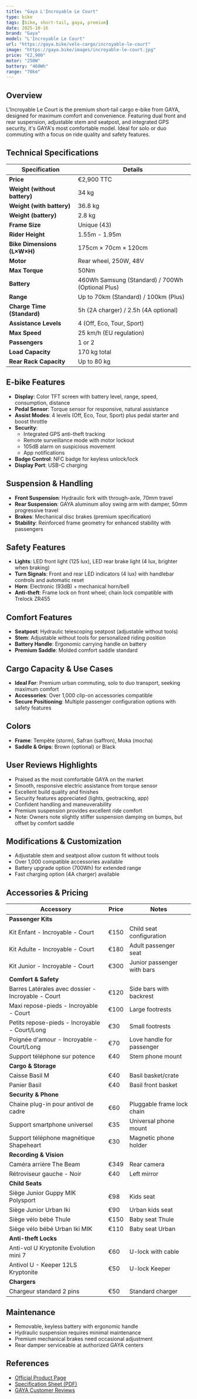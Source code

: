 ```yaml
---
title: "Gaya L'Incroyable Le Court"
type: bike
tags: [bike, short-tail, gaya, premium]
date: 2025-10-16
brand: "Gaya"
model: "L'Incroyable Le Court"
url: "https://gaya.bike/velo-cargo/incroyable-le-court"
image: "https://gaya.bike/images/incroyable-le-court.jpg"
price: "€2,900"
motor: "250W"
battery: "460Wh"
range: "70km"
---
```


## Overview

L'Incroyable Le Court is the premium short-tail cargo e-bike from GAYA, designed for maximum comfort and convenience. Featuring dual front and rear suspension, adjustable stem and seatpost, and integrated GPS security, it's GAYA's most comfortable model. Ideal for solo or duo commuting with a focus on ride quality and safety features.

## Technical Specifications

| Specification                | Details                                          |
| ---------------------------- | ------------------------------------------------ |
| **Price**                    | €2,900 TTC                                       |
| **Weight (without battery)** | 34 kg                                            |
| **Weight (with battery)**    | 36.8 kg                                          |
| **Weight (battery)**         | 2.8 kg                                           |
| **Frame Size**               | Unique (43)                                      |
| **Rider Height**             | 1.55m - 1.95m                                    |
| **Bike Dimensions (L×W×H)**  | 175cm × 70cm × 120cm                             |
| **Motor**                    | Rear wheel, 250W, 48V                            |
| **Max Torque**               | 50Nm                                             |
| **Battery**                  | 460Wh Samsung (Standard) / 700Wh (Optional Plus) |
| **Range**                    | Up to 70km (Standard) / 100km (Plus)             |
| **Charge Time (Standard)**   | 5h (2A charger) / 2.5h (4A optional)             |
| **Assistance Levels**        | 4 (Off, Eco, Tour, Sport)                        |
| **Max Speed**                | 25 km/h (EU regulation)                          |
| **Passengers**               | 1 or 2                                           |
| **Load Capacity**            | 170 kg total                                     |
| **Rear Rack Capacity**       | Up to 80 kg                                      |

## E-bike Features

- **Display**: Color TFT screen with battery level, range, speed, consumption, distance
- **Pedal Sensor**: Torque sensor for responsive, natural assistance
- **Assist Modes**: 4 levels (Off, Eco, Tour, Sport) plus pedal starter and boost throttle
- **Security**:
  - Integrated GPS anti-theft tracking
  - Remote surveillance mode with motor lockout
  - 105dB alarm on suspicious movement
  - App notifications
- **Badge Control**: NFC badge for keyless unlock/lock
- **Display Port**: USB-C charging

## Suspension & Handling

- **Front Suspension**: Hydraulic fork with through-axle, 70mm travel
- **Rear Suspension**: GAYA aluminum alloy swing arm with damper, 50mm progressive travel
- **Brakes**: Mechanical disc brakes (premium specification)
- **Stability**: Reinforced frame geometry for enhanced stability with passengers

## Safety Features

- **Lights**: LED front light (125 lux), LED rear brake light (4 lux, brighter when braking)
- **Turn Signals**: Front and rear LED indicators (4 lux) with handlebar controls and automatic reset
- **Horn**: Electronic (93dB) + mechanical horn/bell
- **Anti-theft**: Frame lock on front wheel; chain lock compatible with Trelock ZR455

## Comfort Features

- **Seatpost**: Hydraulic telescoping seatpost (adjustable without tools)
- **Stem**: Adjustable without tools for personalized riding position
- **Battery Handle**: Ergonomic carrying handle on battery
- **Premium Saddle**: Molded comfort saddle standard

## Cargo Capacity & Use Cases

- **Ideal For**: Premium urban commuting, solo to duo transport, seeking maximum comfort
- **Accessories**: Over 1,000 clip-on accessories compatible
- **Secure Positioning**: Multiple passenger configuration options with safety features

## Colors

- **Frame**: Tempête (storm), Safran (saffron), Moka (mocha)
- **Saddle & Grips**: Brown (optional) or Black

## User Reviews Highlights

- Praised as the most comfortable GAYA on the market
- Smooth, responsive electric assistance from torque sensor
- Excellent build quality and finishes
- Security features appreciated (lights, geotracking, app)
- Confident handling and maneuverability
- Premium suspension provides excellent ride comfort
- Note: Owners note slightly stiffer suspension damping on bumps, but offset by comfort saddle

## Modifications & Customization

- Adjustable stem and seatpost allow custom fit without tools
- Over 1,000 compatible accessories available
- Battery upgrade option (700Wh) for extended range
- Fast charging option (4A charger) available

## Accessories & Pricing

| Accessory                                          | Price | Notes                      |
| -------------------------------------------------- | ----- | -------------------------- |
| **Passenger Kits**                                 |       |                            |
| Kit Enfant - Incroyable - Court                    | €150  | Child seat configuration   |
| Kit Adulte - Incroyable - Court                    | €180  | Adult passenger seat       |
| Kit Junior - Incroyable - Court                    | €300  | Junior passenger with bars |
| **Comfort & Safety**                               |       |                            |
| Barres Latérales avec dossier - Incroyable - Court | €120  | Side bars with backrest    |
| Maxi repose-pieds - Incroyable - Court             | €100  | Large footrests            |
| Petits repose-pieds - Incroyable - Court/Long      | €30   | Small footrests            |
| Poignée d'amour - Incroyable - Court/Long          | €70   | Love handle for passenger  |
| Support téléphone sur potence                      | €40   | Stem phone mount           |
| **Cargo & Storage**                                |       |                            |
| Caisse Basil M                                     | €40   | Basil basket/crate         |
| Panier Basil                                       | €40   | Basil front basket         |
| **Security & Phone**                               |       |                            |
| Chaine plug-in pour antivol de cadre               | €60   | Pluggable frame lock chain |
| Support smartphone universel                       | €35   | Universal phone mount      |
| Support téléphone magnétique Shapeheart            | €30   | Magnetic phone holder      |
| **Recording & Vision**                             |       |                            |
| Caméra arrière The Beam                            | €349  | Rear camera                |
| Rétroviseur gauche - Noir                          | €40   | Left mirror                |
| **Child Seats**                                    |       |                            |
| Siège Junior Guppy MIK Polysport                   | €98   | Kids seat                  |
| Siège Junior Urban Iki                             | €90   | Urban kids seat            |
| Siège vélo bébé Thule                              | €150  | Baby seat Thule            |
| Siège vélo bébé Urban Iki MIK                      | €110  | Baby seat Urban            |
| **Anti-theft Locks**                               |       |                            |
| Anti-vol U Kryptonite Evolution mini 7             | €60   | U-lock with cable          |
| Antivol U - Keeper 12LS Kryptonite                 | €50   | U-lock Keeper              |
| **Chargers**                                       |       |                            |
| Chargeur standard 2 pins                           | €50   | Standard charger           |

## Maintenance

- Removable, keyless battery with ergonomic handle
- Hydraulic suspension requires minimal maintenance
- Premium mechanical brakes need occasional adjustment
- Rear damper serviceable at authorized GAYA centers

## References

- [Official Product Page](https://gaya.bike/velo-cargo/incroyable-le-court)
- [Specification Sheet (PDF)](<https://gaya.bike/api/medias/api/files/file/Fiche%20technique%20-%20L'Incroyable%20-%20Le%20Court%20(1).pdf>)
- [GAYA Customer Reviews](https://gaya.bike/velo-cargo/incroyable-le-court)
